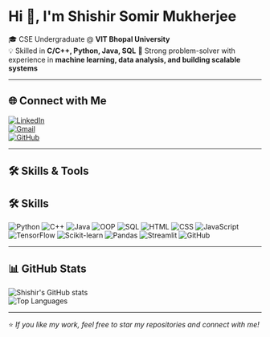 # Hi 👋, I'm Shishir Somir Mukherjee  

🎓 CSE Undergraduate @ **VIT Bhopal University**  
💡 Skilled in **C/C++, Python, Java, SQL** 
🚀 Strong problem-solver with experience in **machine learning, data analysis, and building scalable systems**  

---

## 🌐 Connect with Me  

[![LinkedIn](https://img.shields.io/badge/LinkedIn-Connect-blue?style=for-the-badge&logo=linkedin)](https://linkedin.com/in/shishir-mukherjee)  
[![Gmail](https://img.shields.io/badge/Gmail-Contact-red?style=for-the-badge&logo=gmail)](mailto:shishirmukherjee1709@gmail.com)  
[![GitHub](https://img.shields.io/badge/GitHub-Follow-black?style=for-the-badge&logo=github)](https://github.com/Shi1709)  

---

## 🛠️ Skills & Tools  

## 🛠️ Skills  

![Python](https://img.shields.io/badge/Python-3776AB?style=for-the-badge&logo=python&logoColor=white)
![C++](https://img.shields.io/badge/C++-00599C?style=for-the-badge&logo=c%2B%2B&logoColor=white)
![Java](https://img.shields.io/badge/Java-007396?style=for-the-badge&logo=java&logoColor=white)
![OOP](https://img.shields.io/badge/OOP-Concepts-orange?style=for-the-badge)
![SQL](https://img.shields.io/badge/SQL-003B57?style=for-the-badge&logo=database&logoColor=white)
![HTML](https://img.shields.io/badge/HTML5-E34F26?style=for-the-badge&logo=html5&logoColor=white)
![CSS](https://img.shields.io/badge/CSS3-1572B6?style=for-the-badge&logo=css3&logoColor=white)
![JavaScript](https://img.shields.io/badge/JavaScript-F7DF1E?style=for-the-badge&logo=javascript&logoColor=black)
![TensorFlow](https://img.shields.io/badge/TensorFlow-FF6F00?style=for-the-badge&logo=tensorflow&logoColor=white)
![Scikit-learn](https://img.shields.io/badge/Scikit--Learn-F7931E?style=for-the-badge&logo=scikitlearn&logoColor=white)
![Pandas](https://img.shields.io/badge/Pandas-150458?style=for-the-badge&logo=pandas&logoColor=white)
![Streamlit](https://img.shields.io/badge/Streamlit-FF4B4B?style=for-the-badge&logo=streamlit&logoColor=white)
![GitHub](https://img.shields.io/badge/GitHub-181717?style=for-the-badge&logo=github&logoColor=white)

---


## 📊 GitHub Stats  

![Shishir's GitHub stats](https://github-readme-stats.vercel.app/api?username=Shi1709&show_icons=true&theme=radical)  
![Top Languages](https://github-readme-stats.vercel.app/api/top-langs/?username=Shi1709&layout=compact&theme=radical)

---

⭐ *If you like my work, feel free to star my repositories and connect with me!*  
